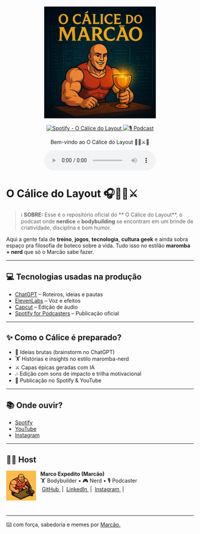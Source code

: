 <p align="center">
<img 
    src="./.github/assets/calice-cover.png"
    width="300"
/>
</p>

<p align="center">
<a href="https://open.spotify.com/">
    <img 
        src="https://img.shields.io/badge/Spotify-O_Cálice_do_Marcão-1DB954?logo=spotify" 
        alt="Spotify -  O Cálice do Layout">
</a>
<a href="https://youtube.com/">
<img 
    src="https://img.shields.io/badge/🎙️_PODCAST-FF5E72" 
    alt="🎙️ Podcast">
</a>
</p>

<p align="center">
    Bem-vindo ao  O Cálice do Layout 🏋️‍♂️⚔️🍷
</p>

<div align="center">
    <audio src="output/episodio01.mp3" controls title=" O Cálice do Layout - Episódio 01"></audio>
</div>

#  O Cálice do Layout 🎧🏋️‍♂️⚔️

 > ℹ️ **SOBRE:** Esse é o repositório oficial do ** O Cálice do Layout**, o podcast onde **nerdice** e **bodybuilding** se encontram em um brinde de criatividade, disciplina e bom humor.  

Aqui a gente fala de **treino**, **jogos**, **tecnologia**, **cultura geek** e ainda sobra espaço pra filosofia de boteco sobre a vida. Tudo isso no estilão **maromba + nerd** que só o Marcão sabe fazer.

---

## 💻 Tecnologias usadas na produção

- [ChatGPT](https://chat.openai.com/) – Roteiros, ideias e pautas
- [ElevenLabs](https://beta.elevenlabs.io/) – Voz e efeitos
- [Capcut](https://www.capcut.com/pt-br/) – Edição de áudio
- [Spotify for Podcasters](https://podcasters.spotify.com/) – Publicação oficial

---

## ✨ Como o Cálice é preparado?

- 🍷 Ideias brutas (brainstorm no ChatGPT)
- 🏋️ Histórias e insights no estilo maromba-nerd
- ⚔️ Capas épicas geradas com IA
- 🎶 Edição com sons de impacto e trilha motivacional
- 📡 Publicação no Spotify & YouTube

---

## 📚 Onde ouvir?

- [Spotify](https://open.spotify.com/)  
- [YouTube](https://youtube.com/)  
- [Instagram](https://instagram.com/)  

---

## 👨‍💻 Host

<p>
    <img 
      align=left 
      margin=10 
      width=80 
      src="./assets/marcao-avatar.png"
    />
    <p>&nbsp&nbsp&nbsp<strong>Marco Expedito (Marcão)</strong><br>
    &nbsp&nbsp&nbsp🏋️ Bodybuilder • 🎮 Nerd • 🎙️ Podcaster<br>
    &nbsp&nbsp&nbsp
    <a 
        href="https://github.com/marcoexpedito">
        GitHub
    </a>
    &nbsp;|&nbsp;
    <a 
        href="https://www.linkedin.com/in/marcoexpedito">
        LinkedIn
    </a>
    &nbsp;|&nbsp;
    <a 
        href="https://www.instagram.com/marcoexpedito">
        Instagram
    </a>
    &nbsp;|&nbsp;</p>
</p>
<br/><br/>
<p>

---

⌨️ com força, sabedoria e memes por [Marcão.](https://github.com/marcoexpedito)
